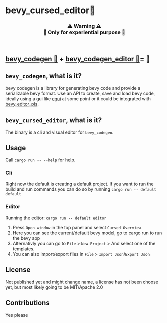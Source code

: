 # bevy_cursed_editor👻

<div align="center">
<h3>⚠ Warning ⚠<br>
🚧 Only for experiential purpose 🚧</h3>
</div></br>

## [bevy_codegen 🚧](/codegen/) + [bevy_codegen_editor 📝](/editor/)= 👻

## `bevy_codegen`, what is it?

bevy codegen is a library for generating bevy code and provide a serializable bevy format.
Use an API to create, save and load bevy code, ideally using a gui like [egui](https://github.com/emilk/egui) at some point or it could be integrated with [bevy_editor_pls](https://github.com/jakobhellermann/bevy_editor_pls).

## `bevy_cursed_editor`, what is it?
The binary is a cli and visual editor for `bevy_codegen`.

## Usage

Call `cargo run -- --help` for help.

### Cli

Right now the default is creating a default project.
If you want to run the build and run commands you can 
do so by running `cargo run -- default default`

### Editor

Running the editor: `cargo run -- default editor`

1. Press `Open window` in the top panel and select `Cursed Overview`
2. Here you can see the current/default bevy model, go to cargo run to run the bevy app
3. Alternativly you can go to `File` > `New Project` > And select one of the templates.
4. You can also import/export files in `File` > `Import Json`/`Export Json`

## License
Not published yet and might change name, a license has not been choose yet, but most likely going  to be MIT/Apache 2.0

## Contributions
Yes please